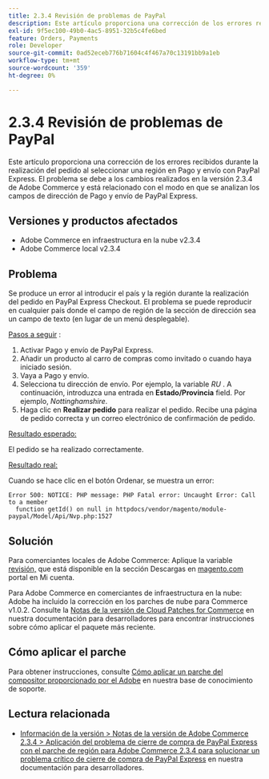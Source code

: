 ```yaml
---
title: 2.3.4 Revisión de problemas de PayPal
description: Este artículo proporciona una corrección de los errores recibidos durante la realización del pedido al seleccionar una región en Pago y envío con PayPal Express. El problema se debe a los cambios realizados en la versión 2.3.4 de Adobe Commerce y está relacionado con el modo en que se analizan los campos de dirección de Pago y envío de PayPal Express.
exl-id: 9f5ec100-49b0-4ac5-8951-32b5c4fe6bed
feature: Orders, Payments
role: Developer
source-git-commit: 0ad52eceb776b71604c4f467a70c13191bb9a1eb
workflow-type: tm+mt
source-wordcount: '359'
ht-degree: 0%

---
```


# 2.3.4 Revisión de problemas de PayPal

Este artículo proporciona una corrección de los errores recibidos durante la realización del pedido al seleccionar una región en Pago y envío con PayPal Express. El problema se debe a los cambios realizados en la versión 2.3.4 de Adobe Commerce y está relacionado con el modo en que se analizan los campos de dirección de Pago y envío de PayPal Express.

## Versiones y productos afectados

* Adobe Commerce en infraestructura en la nube v2.3.4
* Adobe Commerce local v2.3.4

## Problema

Se produce un error al introducir el país y la región durante la realización del pedido en PayPal Express Checkout. El problema se puede reproducir en cualquier país donde el campo de región de la sección de dirección sea un campo de texto (en lugar de un menú desplegable).

<u>Pasos a seguir</u> :

1. Activar Pago y envío de PayPal Express.
1. Añadir un producto al carro de compras como invitado o cuando haya iniciado sesión.
1. Vaya a Pago y envío.
1. Selecciona tu dirección de envío. Por ejemplo, la variable *RU* . A continuación, introduzca una entrada en **Estado/Provincia** field. Por ejemplo, *Nottinghamshire*.
1. Haga clic en **Realizar pedido** para realizar el pedido. Recibe una página de pedido correcta y un correo electrónico de confirmación de pedido.

<u>Resultado esperado:</u>

El pedido se ha realizado correctamente.

<u>Resultado real:</u>

Cuando se hace clic en el botón Ordenar, se muestra un error:

```
Error 500: NOTICE: PHP message: PHP Fatal error: Uncaught Error: Call to a member
  function getId() on null in httpdocs/vendor/magento/module-paypal/Model/Api/Nvp.php:1527
```

## Solución

Para comerciantes locales de Adobe Commerce: Aplique la variable [revisión,](https://magento.com/tech-resources/download#download2353) que está disponible en la sección Descargas en [magento.com](https://magento.com) portal en Mi cuenta.

Para Adobe Commerce en comerciantes de infraestructura en la nube: Adobe ha incluido la corrección en los parches de nube para Commerce v1.0.2. Consulte la [Notas de la versión de Cloud Patches for Commerce](https://devdocs.magento.com/cloud/release-notes/mcp-release-notes.html?itm_source=devdocs&amp;itm_medium=quick_search&amp;itm_campaign=federated_search&amp;itm_term=cloud%20patche) en nuestra documentación para desarrolladores para encontrar instrucciones sobre cómo aplicar el paquete más reciente.

## Cómo aplicar el parche

Para obtener instrucciones, consulte [Cómo aplicar un parche del compositor proporcionado por el Adobe](/help/how-to/general/how-to-apply-a-composer-patch-provided-by-magento.md) en nuestra base de conocimiento de soporte.

## Lectura relacionada

* [Información de la versión > Notas de la versión de Adobe Commerce 2.3.4 > Aplicación del problema de cierre de compra de PayPal Express con el parche de región para Adobe Commerce 2.3.4 para solucionar un problema crítico de cierre de compra de PayPal Express](https://devdocs.magento.com/guides/v2.3/release-notes/release-notes-2-3-4-commerce.html#apply-the-paypal-express-checkout-issue-with-region-patch-for-magento-234-to-address-a-critical-paypal-express-checkout-issue) en nuestra documentación para desarrolladores.
